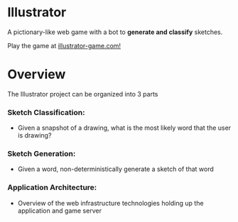 # Illustrator
A pictionary-like web game with a bot to **generate and classify** sketches. 

Play the game at [illustrator-game.com!](http://illustrator-game.com)

# Overview
The Illustrator project can be organized into 3 parts
### Sketch Classification: 
* Given a snapshot of a drawing, what is the most likely word that the user is drawing?
### Sketch Generation:
* Given a word, non-deterministically generate a sketch of that word
### Application Architecture:
* Overview of the web infrastructure technologies holding up the application and game server
